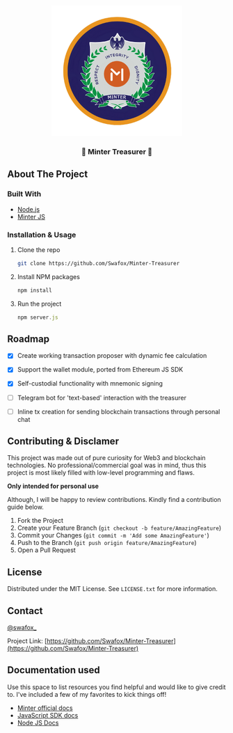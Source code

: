 <!-- PROJECT LOGO -->
<br />
<div align="center">
  <a href="https://github.com/othneildrew/Best-README-Template">
    <img src="images/logo.png" alt="Logo" width="300" height="300">
  </a>

  <h3 align="center">🍃 Minter Treasurer 🍃</h3>
</div>


<!-- ABOUT THE PROJECT -->
## About The Project

__<TO BE UPDATED>__



### Built With

* [Node.js](https://nodejs.org/en/)
* [Minter JS](https://github.com/MinterTeam/minter-js-sdk)




### Installation & Usage

1. Clone the repo
   ```sh
   git clone https://github.com/Swafox/Minter-Treasurer
   ```
2. Install NPM packages
   ```sh
   npm install
   ```
3. Run the project
   ```js
   npm server.js
   ```



<!-- ROADMAP -->
## Roadmap

- [x] Create working transaction proposer with dynamic fee calculation
- [x] Support the wallet module, ported from Ethereum JS SDK
- [X] Self-custodial functionality with mnemonic signing
- [ ] Telegram bot for 'text-based' interaction with the treasurer
- [ ] Inline tx creation for sending blockchain transactions through personal chat


<!-- CONTRIBUTING -->
## Contributing & Disclamer

This project was made out of pure curiosity for Web3 and blockchain technologies. No professional/commercial goal was in mind, thus this project is most likely filled with low-level programming and flaws. 

**Only intended for personal use**

Although, I will be happy to review contributions. Kindly find a contribution guide below.

1. Fork the Project
2. Create your Feature Branch (`git checkout -b feature/AmazingFeature`)
3. Commit your Changes (`git commit -m 'Add some AmazingFeature'`)
4. Push to the Branch (`git push origin feature/AmazingFeature`)
5. Open a Pull Request



<!-- LICENSE -->
## License

Distributed under the MIT License. See `LICENSE.txt` for more information.


<!-- CONTACT -->
## Contact

[@swafox_](https://twitter.com/swafox_) 

Project Link: [https://github.com/Swafox/Minter-Treasurer](https://github.com/Swafox/Minter-Treasurer)



<!-- DOCS -->
## Documentation used

Use this space to list resources you find helpful and would like to give credit to. I've included a few of my favorites to kick things off!

* [Minter official docs](https://www.minter.network/docs)
* [JavaScript SDK docs](https://github.com/MinterTeam/minter-js-sdk#installation)
* [Node JS Docs](https://www.w3schools.com/nodejs/)
